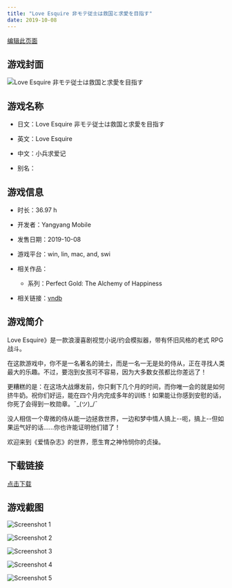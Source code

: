 ```yaml
---
title: "Love Esquire 非モテ従士は救国と求愛を目指す"
date: 2019-10-08
---
```

[编辑此页面](https://github.com/ACG-3/ADV3-source/blob/main/source/_posts/Love%20Esquire%20%E9%9D%9E%E3%83%A2%E3%83%86%E5%BE%93%E5%A3%AB%E3%81%AF%E6%95%91%E5%9B%BD%E3%81%A8%E6%B1%82%E6%84%9B%E3%82%92%E7%9B%AE%E6%8C%87%E3%81%99.md)

## 游戏封面

![Love Esquire 非モテ従士は救国と求愛を目指す](https%3A//pan.timero.xyz/onedrive/img_lib_001/Love%20Esquire%20%E9%9D%9E%E3%83%A2%E3%83%86%E5%BE%93%E5%A3%AB%E3%81%AF%E6%95%91%E5%9B%BD%E3%81%A8%E6%B1%82%E6%84%9B%E3%82%92%E7%9B%AE%E6%8C%87%E3%81%99_cover.avif)


## 游戏名称

- 日文：Love Esquire 非モテ従士は救国と求愛を目指す
- 英文：Love Esquire
- 中文：小兵求爱记

- 别名：


## 游戏信息

- 时长：36.97 h
- 开发者：Yangyang Mobile
- 发售日期：2019-10-08
- 游戏平台：win, lin, mac, and, swi
- 相关作品：
   - 系列：Perfect Gold: The Alchemy of Happiness

- 相关链接：[vndb](https://vndb.org/v24315)


## 游戏简介

Love Esquire》是一款浪漫喜剧视觉小说/约会模拟器，带有怀旧风格的老式 RPG 战斗。

在这款游戏中，你不是一名著名的骑士，而是一名一无是处的侍从，正在寻找人类最大的乐趣。不过，要泡到女孩可不容易，因为大多数女孩都比你差远了！

更糟糕的是：在这场大战爆发前，你只剩下几个月的时间，而你唯一会的就是如何挤牛奶。祝你们好运，能在四个月内完成多年的训练！如果能让你感到安慰的话，你死了会得到一枚勋章。¯\_(ツ)_/¯

没人相信一个卑微的侍从能一边拯救世界，一边和梦中情人搞上--呃，搞上--但如果运气好的话......你也许能证明他们错了！

欢迎来到《爱情杂志》的世界，愿生育之神怜悯你的贞操。




## 下载链接

[点击下载](https://pan.timero.xyz/onedrive/adv_lib_001/Love%20Esquire%20%E9%9D%9E%E3%83%A2%E3%83%86%E5%BE%93%E5%A3%AB%E3%81%AF%E6%95%91%E5%9B%BD%E3%81%A8%E6%B1%82%E6%84%9B%E3%82%92%E7%9B%AE%E6%8C%87%E3%81%99)


## 游戏截图


![Screenshot 1](https%3A//pan.timero.xyz/onedrive/img_lib_001/Love%20Esquire%20%E9%9D%9E%E3%83%A2%E3%83%86%E5%BE%93%E5%A3%AB%E3%81%AF%E6%95%91%E5%9B%BD%E3%81%A8%E6%B1%82%E6%84%9B%E3%82%92%E7%9B%AE%E6%8C%87%E3%81%99_Screenshot_1.avif)

![Screenshot 2](https%3A//pan.timero.xyz/onedrive/img_lib_001/Love%20Esquire%20%E9%9D%9E%E3%83%A2%E3%83%86%E5%BE%93%E5%A3%AB%E3%81%AF%E6%95%91%E5%9B%BD%E3%81%A8%E6%B1%82%E6%84%9B%E3%82%92%E7%9B%AE%E6%8C%87%E3%81%99_Screenshot_2.avif)

![Screenshot 3](https%3A//pan.timero.xyz/onedrive/img_lib_001/Love%20Esquire%20%E9%9D%9E%E3%83%A2%E3%83%86%E5%BE%93%E5%A3%AB%E3%81%AF%E6%95%91%E5%9B%BD%E3%81%A8%E6%B1%82%E6%84%9B%E3%82%92%E7%9B%AE%E6%8C%87%E3%81%99_Screenshot_3.avif)

![Screenshot 4](https%3A//pan.timero.xyz/onedrive/img_lib_001/Love%20Esquire%20%E9%9D%9E%E3%83%A2%E3%83%86%E5%BE%93%E5%A3%AB%E3%81%AF%E6%95%91%E5%9B%BD%E3%81%A8%E6%B1%82%E6%84%9B%E3%82%92%E7%9B%AE%E6%8C%87%E3%81%99_Screenshot_4.avif)

![Screenshot 5](https%3A//pan.timero.xyz/onedrive/img_lib_001/Love%20Esquire%20%E9%9D%9E%E3%83%A2%E3%83%86%E5%BE%93%E5%A3%AB%E3%81%AF%E6%95%91%E5%9B%BD%E3%81%A8%E6%B1%82%E6%84%9B%E3%82%92%E7%9B%AE%E6%8C%87%E3%81%99_Screenshot_5.avif)

